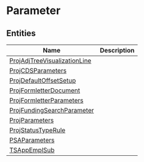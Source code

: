
# Parameter


## Entities

|Name|Description|
|---|---|
|[ProjAdjTreeVisualizationLine](ProjAdjTreeVisualizationLine.cdm.json)||
|[ProjCDSParameters](ProjCDSParameters.cdm.json)||
|[ProjDefaultOffsetSetup](ProjDefaultOffsetSetup.cdm.json)||
|[ProjFormletterDocument](ProjFormletterDocument.cdm.json)||
|[ProjFormletterParameters](ProjFormletterParameters.cdm.json)||
|[ProjFundingSearchParameter](ProjFundingSearchParameter.cdm.json)||
|[ProjParameters](ProjParameters.cdm.json)||
|[ProjStatusTypeRule](ProjStatusTypeRule.cdm.json)||
|[PSAParameters](PSAParameters.cdm.json)||
|[TSAppEmplSub](TSAppEmplSub.cdm.json)||
